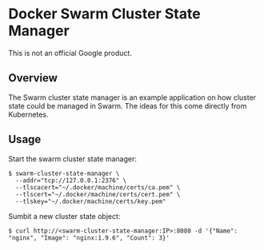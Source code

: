 # Docker Swarm Cluster State Manager

This is not an official Google product.

## Overview

The Swarm cluster state manager is an example application on how cluster state could be managed in Swarm. The ideas for this come directly from Kubernetes.

## Usage

Start the swarm cluster state manager:

```
$ swarm-cluster-state-manager \
  --addr="tcp://127.0.0.1:2376" \
  --tlscacert="~/.docker/machine/certs/ca.pem" \
  --tlscert="~/.docker/machine/certs/cert.pem" \
  --tlskey="~/.docker/machine/certs/key.pem"
```

Sumbit a new cluster state object:

```
$ curl http://<swarm-cluster-state-manager:IP>:8080 -d '{"Name": "nginx", "Image": "nginx:1.9.6", "Count": 3}'
```
